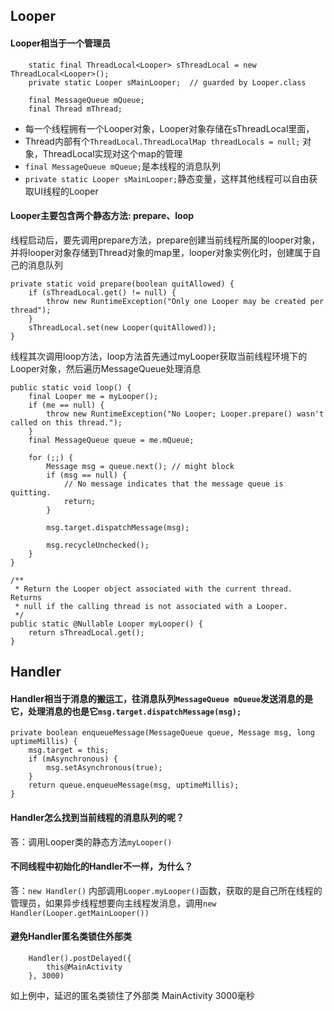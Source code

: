 ## Looper
#### Looper相当于一个管理员

	    static final ThreadLocal<Looper> sThreadLocal = new ThreadLocal<Looper>();
	    private static Looper sMainLooper;  // guarded by Looper.class
	
	    final MessageQueue mQueue;
	    final Thread mThread;
	    
* 每一个线程拥有一个Looper对象，Looper对象存储在sThreadLocal里面，
* Thread内部有个`ThreadLocal.ThreadLocalMap threadLocals = null;` 对象，ThreadLocal实现对这个map的管理
* `final MessageQueue mQueue;`是本线程的消息队列
* `private static Looper sMainLooper;`静态变量，这样其他线程可以自由获取UI线程的Looper

#### Looper主要包含两个静态方法: prepare、loop
线程启动后，要先调用prepare方法，prepare创建当前线程所属的looper对象，并将looper对象存储到Thread对象的map里，looper对象实例化时，创建属于自己的消息队列

    private static void prepare(boolean quitAllowed) {
        if (sThreadLocal.get() != null) {
            throw new RuntimeException("Only one Looper may be created per thread");
        }
        sThreadLocal.set(new Looper(quitAllowed));
    }

线程其次调用loop方法，loop方法首先通过myLooper获取当前线程环境下的Looper对象，然后遍历MessageQueue处理消息

    public static void loop() {
        final Looper me = myLooper();
        if (me == null) {
            throw new RuntimeException("No Looper; Looper.prepare() wasn't called on this thread.");
        }
        final MessageQueue queue = me.mQueue;

        for (;;) {
            Message msg = queue.next(); // might block
            if (msg == null) {
                // No message indicates that the message queue is quitting.
                return;
            }

            msg.target.dispatchMessage(msg);

            msg.recycleUnchecked();
        }
    }
    
    /**
     * Return the Looper object associated with the current thread.  Returns
     * null if the calling thread is not associated with a Looper.
     */
    public static @Nullable Looper myLooper() {
        return sThreadLocal.get();
    }
    
## Handler
#### Handler相当于消息的搬运工，往消息队列`MessageQueue mQueue`发送消息的是它，处理消息的也是它`msg.target.dispatchMessage(msg);`

    private boolean enqueueMessage(MessageQueue queue, Message msg, long uptimeMillis) {
        msg.target = this;
        if (mAsynchronous) {
            msg.setAsynchronous(true);
        }
        return queue.enqueueMessage(msg, uptimeMillis);
    }
    
#### Handler怎么找到当前线程的消息队列的呢？
答：调用Looper类的静态方法`myLooper()`

#### 不同线程中初始化的Handler不一样，为什么？
答：`new Handler()` 内部调用`Looper.myLooper()`函数，获取的是自己所在线程的管理员，如果异步线程想要向主线程发消息，调用`new Handler(Looper.getMainLooper())`

#### 避免Handler匿名类锁住外部类

        Handler().postDelayed({
            this@MainActivity
        }, 3000)
如上例中，延迟的匿名类锁住了外部类 MainActivity 3000毫秒
